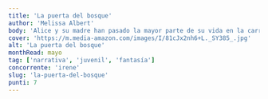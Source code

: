 ```yaml
---
title: 'La puerta del bosque'
author: 'Melissa Albert'
body: 'Alice y su madre han pasado la mayor parte de su vida en la carretera, siempre un paso por delante de las extrañas malas suertes que les persiguen. Pero cuando Alice descubre que su abuela, la autora de un libro de cuentos macabros, ha fallecido sola en su mansión, la joven se ve obligada a regresar a la casa de su madre, un lugar donde nunca ha sido bienvenida. '
cover: 'https://m.media-amazon.com/images/I/81cJx2nh6+L._SY385_.jpg'
alt: 'La puerta del bosque'
monthRead: mayo
tag: ['narrativa', 'juvenil', 'fantasía']
concorrente: 'irene'
slug: 'la-puerta-del-bosque'
punti: 7
---
```

